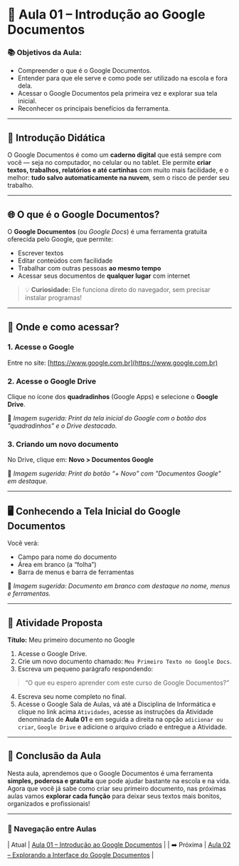 # 📝 Aula 01 – Introdução ao Google Documentos

### 📚 Objetivos da Aula:
- Compreender o que é o Google Documentos.
- Entender para que ele serve e como pode ser utilizado na escola e fora dela.
- Acessar o Google Documentos pela primeira vez e explorar sua tela inicial.
- Reconhecer os principais benefícios da ferramenta.

---

## 🧠 Introdução Didática

O Google Documentos é como um **caderno digital** que está sempre com você — seja no computador, no celular ou no tablet. Ele permite **criar textos, trabalhos, relatórios e até cartinhas** com muito mais facilidade, e o melhor: **tudo salvo automaticamente na nuvem**, sem o risco de perder seu trabalho.

---

## 🌐 O que é o Google Documentos?

O **Google Documentos** (ou *Google Docs*) é uma ferramenta gratuita oferecida pelo Google, que permite:

- Escrever textos
- Editar conteúdos com facilidade
- Trabalhar com outras pessoas **ao mesmo tempo**
- Acessar seus documentos de **qualquer lugar** com internet

> 💡 **Curiosidade:** Ele funciona direto do navegador, sem precisar instalar programas!

---

## 💬 Onde e como acessar?

### 1. Acesse o Google
Entre no site: [https://www.google.com.br](https://www.google.com.br)

### 2. Acesse o Google Drive
Clique no ícone dos **quadradinhos** (Google Apps) e selecione o **Google Drive**.

📸 *Imagem sugerida: Print da tela inicial do Google com o botão dos "quadradinhos" e o Drive destacado.*

### 3. Criando um novo documento
No Drive, clique em:
**Novo > Documentos Google**

📸 *Imagem sugerida: Print do botão “+ Novo” com "Documentos Google" em destaque.*

---

## 🖥️ Conhecendo a Tela Inicial do Google Documentos

Você verá:
- Campo para nome do documento
- Área em branco (a “folha”)
- Barra de menus e barra de ferramentas

📸 *Imagem sugerida: Documento em branco com destaque no nome, menus e ferramentas.*

---

## 🧾 Atividade Proposta

**Título:** Meu primeiro documento no Google

1. Acesse o Google Drive.
2. Crie um novo documento chamado: `Meu Primeiro Texto no Google Docs`.
3. Escreva um pequeno parágrafo respondendo:
> “O que eu espero aprender com este curso de Google Documentos?”
4. Escreva seu nome completo no final.
5. Acesse o Google Sala de Aulas, vá até a Disciplina de Informática e clique no link acima `Atividades`, acesse as instruções da Atividade denominada de **Aula 01** e em seguida a direita na opção `adicionar ou criar`, `Google Drive` e adicione o arquivo criado e entregue a Atividade.

---

## 🎯 Conclusão da Aula

Nesta aula, aprendemos que o Google Documentos é uma ferramenta **simples, poderosa e gratuita** que pode ajudar bastante na escola e na vida. Agora que você já sabe como criar seu primeiro documento, nas próximas aulas vamos **explorar cada função** para deixar seus textos mais bonitos, organizados e profissionais!

---

### 📘 Navegação entre Aulas

| Atual | [Aula 01 – Introdução ao Google Documentos](./aula-01.md) |
| ➡️ Próxima | [Aula 02 – Explorando a Interface do Google Documentos](./aula-02.md) |
